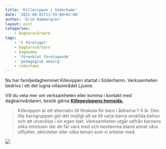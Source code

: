 ```yaml
---
title: 'Killevippen i Söderhamn'
date: '2021-09-01T11:59:00+02:00'
author: 'Erik Hammargren'
layout: post
categories:
    - Dagbarnvårdare
tags:
    - 'C Företaget'
    - Dagbarnvårdare
    - dagmamma
    - 'förenklat företagande'
    - 'pedagogisk omsorg'
    - söderhamn
---
```


Nu har familjedaghemmet Killevippen startat i Söderhamn. Verksamheten bedrivs i ett det lugna villaområdet Ljusne.

Vill du veta mer om verksamheten eller komma i kontakt med dagbarnvårdaren, besök gärna [**Killepevippens hemsida.** ](https://killevippen.xn--dagbarnvrdare-wfb.se/?#)

> Killevippen är ett alternativ till förskola för barn i åldrarna 1-5 år. Den lilla barngruppen gör det möjligt att se till varje barns enskilda behov och att utvecklas i sin egen takt. Verksamheten utgår utifrån barnens olika intressen där de får vara med och bestämma bland annat våra utflykter, aktiviteter eller olika teman som vi arbetar med.

[![](https://www.cforetaget.se/wp-content/uploads/2021/09/Skärmavbild-2021-09-01-kl.-14.04.59-1.png)](https://www.cforetaget.se/wp-content/uploads/2021/09/Skärmavbild-2021-09-01-kl.-14.04.59-1.png)